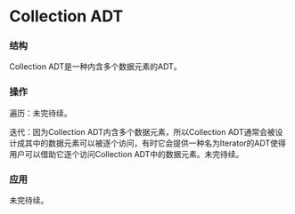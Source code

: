 # Collection ADT

### 结构

Collection ADT是一种内含多个数据元素的ADT。

### 操作

遍历：未完待续。

迭代：因为Collection ADT内含多个数据元素，所以Collection ADT通常会被设计成其中的数据元素可以被逐个访问，有时它会提供一种名为Iterator的ADT使得用户可以借助它逐个访问Collection ADT中的数据元素。未完待续。

### 应用

未完待续。
